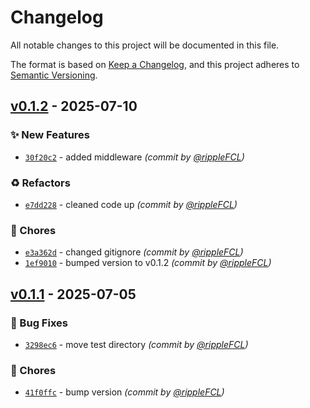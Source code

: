 # Changelog
All notable changes to this project will be documented in this file.

The format is based on [Keep a Changelog](https://keepachangelog.com/en/1.0.0/),
and this project adheres to [Semantic Versioning](https://semver.org/spec/v2.0.0.html).

## [v0.1.2] - 2025-07-10
### :sparkles: New Features
- [`30f20c2`](https://github.com/Overengineers-Anonymous/ShatterAPI/commit/30f20c2a27b02fde05672ea0c7b785dcf1dc9815) - added middleware *(commit by [@rippleFCL](https://github.com/rippleFCL))*

### :recycle: Refactors
- [`e7dd228`](https://github.com/Overengineers-Anonymous/ShatterAPI/commit/e7dd22871c070757a91ddacc09a87db51395e4c9) - cleaned code up *(commit by [@rippleFCL](https://github.com/rippleFCL))*

### :wrench: Chores
- [`e3a362d`](https://github.com/Overengineers-Anonymous/ShatterAPI/commit/e3a362d8d0af3ac5c2e83644cf93af223e1e82af) - changed gitignore *(commit by [@rippleFCL](https://github.com/rippleFCL))*
- [`1ef9010`](https://github.com/Overengineers-Anonymous/ShatterAPI/commit/1ef9010d5c3fd692cdc8209a46dbe9162e7f4b39) - bumped version to v0.1.2 *(commit by [@rippleFCL](https://github.com/rippleFCL))*


## [v0.1.1] - 2025-07-05
### :bug: Bug Fixes
- [`3298ec6`](https://github.com/Overengineers-Anonymous/ShatterAPI/commit/3298ec60bd99c912586540c7822bc21011204bee) - move test directory *(commit by [@rippleFCL](https://github.com/rippleFCL))*

### :wrench: Chores
- [`41f0ffc`](https://github.com/Overengineers-Anonymous/ShatterAPI/commit/41f0ffce5c0a04c090cc0dcebeb3255433f4d83a) - bump version *(commit by [@rippleFCL](https://github.com/rippleFCL))*

[v0.1.1]: https://github.com/Overengineers-Anonymous/ShatterAPI/compare/v0.1.0...v0.1.1
[v0.1.2]: https://github.com/Overengineers-Anonymous/ShatterAPI/compare/v0.1.1...v0.1.2
